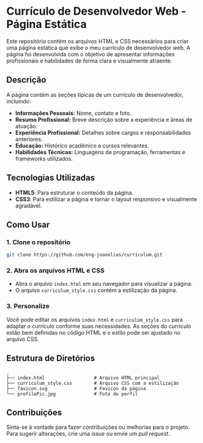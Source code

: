 # Currículo de Desenvolvedor Web - Página Estática

Este repositório contém os arquivos HTML e CSS necessários para criar uma página estática que exibe o meu currículo de desenvolvedor web. A página foi desenvolvida com o objetivo de apresentar informações profissionais e habilidades de forma clara e visualmente atraente. 

## Descrição

A página contém as seções típicas de um currículo de desenvolvedor, incluindo:

- **Informações Pessoais:** Nome, contato e foto.
- **Resumo Profissional:** Breve descrição sobre a experiência e áreas de atuação.
- **Experiência Profissional:** Detalhes sobre cargos e responsabilidades anteriores.
- **Educação:** Histórico acadêmico e cursos relevantes.
- **Habilidades Técnicas:** Linguagens de programação, ferramentas e frameworks utilizados.

## Tecnologias Utilizadas

- **HTML5**: Para estruturar o conteúdo da página.
- **CSS3**: Para estilizar a página e tornar o layout responsivo e visualmente agradável.

## Como Usar

### 1. Clone o repositório

```bash
git clone https://github.com/eng-joaoelias/curriculum.git
```

### 2. Abra os arquivos HTML e CSS

- Abra o arquivo `index.html` em seu navegador para visualizar a página.
- O arquivo `curriculum_style.css` contém a estilização da página.

### 3. Personalize

Você pode editar os arquivos `index.html` e `curriculum_style.css` para adaptar o currículo conforme suas necessidades. As seções do currículo estão bem definidas no código HTML e o estilo pode ser ajustado no arquivo CSS.

## Estrutura de Diretórios

```plaintext
.
├── index.html                  # Arquivo HTML principal
├── curriculum_style.css        # Arquivo CSS com a estilização
├── favicon.svg                 # Favicon da página
└── profilePic.jpg              # Foto do perfil
```

## Contribuições

Sinta-se à vontade para fazer contribuições ou melhorias para o projeto. Para sugerir alterações, crie uma *issue* ou envie um *pull request*.
